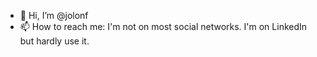 - 👋 Hi, I’m @jolonf
- 📫 How to reach me: I'm not on most social networks. I'm on LinkedIn but hardly use it.

<!---
jolonf/jolonf is a ✨ special ✨ repository because its `README.md` (this file) appears on your GitHub profile.
You can click the Preview link to take a look at your changes.
--->
